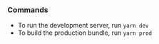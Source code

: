 ### Commands

* To run the development server, run `yarn dev`
* To build the production bundle, run `yarn prod`
